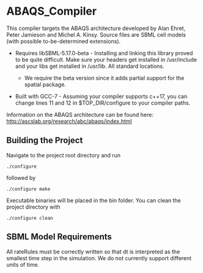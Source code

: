 # ABAQS_Compiler

This compiler targets the ABAQS architecture developed by Alan Ehret, Peter Jamieson and Michel A. Kinsy. Source files are SBML cell models (with possible to-be-determined extensions).

* Requires libSBML-5.17.0-beta - Installing and linking this library proved to be quite difficult. Make sure your headers get installed in /usr/include and
your libs get installed in /usr/lib. All standard locations.
  * We require the beta version since it adds partial support for the spatial package.

* Built with GCC-7 - Assuming your compiler supports c++17, you can change lines 11 and 12 in $TOP_DIR/configure to your compiler paths.

Information on the ABAQS architecture can be found here: http://ascslab.org/research/abc/abaqs/index.html

## Building the Project
Navigate to the project root directory and run
```
./configure
```
followed by
```
./configure make
```
Executable binaries will be placed in the bin folder. You can clean the project directory with
```
./configure clean
```

## SBML Model Requirements
All rateRules must be correctly written so that dt is interpreted as the smallest time step in the simulation. We do not currently support different units of time.
